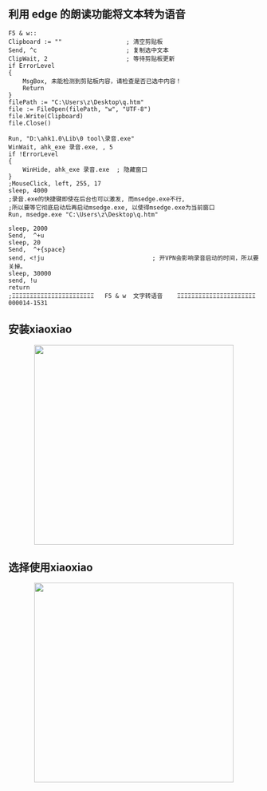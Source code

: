 ##  利用 edge 的朗读功能将文本转为语音

```
F5 & w::
Clipboard := ""                  ; 清空剪贴板
Send, ^c                         ; 复制选中文本
ClipWait, 2                      ; 等待剪贴板更新
if ErrorLevel
{
    MsgBox, 未能检测到剪贴板内容，请检查是否已选中内容！
    Return
}
filePath := "C:\Users\z\Desktop\q.htm"
file := FileOpen(filePath, "w", "UTF-8")
file.Write(Clipboard)
file.Close()

Run, "D:\ahk1.0\Lib\0 tool\录音.exe"
WinWait, ahk_exe 录音.exe, , 5
if !ErrorLevel
{
    WinHide, ahk_exe 录音.exe  ; 隐藏窗口
}
;MouseClick, left, 255, 17
sleep, 4000 
;录音.exe的快捷键即使在后台也可以激发, 而msedge.exe不行,
;所以要等它彻底启动后再启动msedge.exe, 以使得msedge.exe为当前窗口
Run, msedge.exe "C:\Users\z\Desktop\q.htm"

sleep, 2000
Send,  ^+u
sleep, 20
Send,  ^+{space}
send, <!ju                    　　　　　  ; 开VPN会影响录音启动的时间，所以要关掉。
sleep, 30000
send, !u
return
;ΞΞΞΞΞΞΞΞΞΞΞΞΞΞΞΞΞΞΞΞΞΞΞ   F5 & w  文字转语音    ΞΞΞΞΞΞΞΞΞΞΞΞΞΞΞΞΞΞΞΞΞΞ 000014-1531
```

##  安装xiaoxiao

<p align="center"><img src="https://jsd.cdn.zzko.cn/gh/zb9678/img@main/up1/12.06:08:27:16.png" style="width:400px;"></p>

## 选择使用xiaoxiao

<p align="center"><img src="https://jsd.cdn.zzko.cn/gh/zb9678/img@main/up1/12.06:08:27:58.png" style="width:400px;"></p>